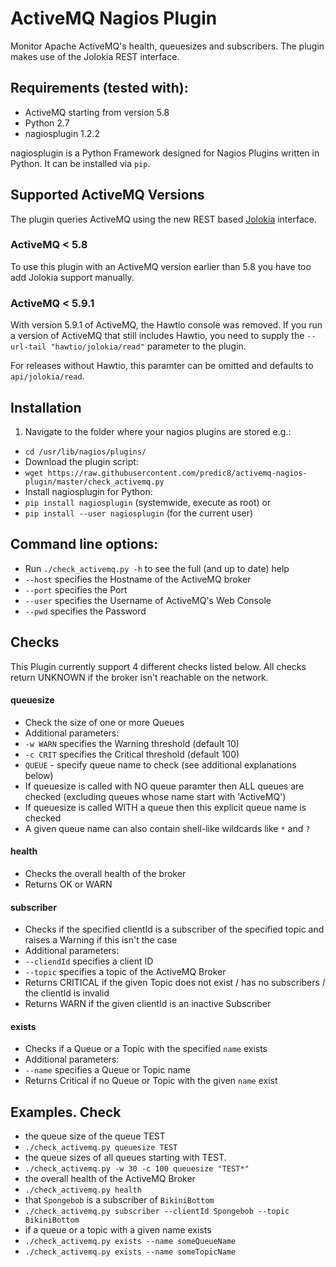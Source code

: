 # ActiveMQ Nagios Plugin
Monitor Apache ActiveMQ's health, queuesizes and subscribers. The plugin makes use of the Jolokia REST interface.

## Requirements (tested with):
- ActiveMQ starting from version 5.8 
- Python 2.7
- nagiosplugin 1.2.2

nagiosplugin is a Python Framework designed for Nagios Plugins written in Python.
It can be installed via ```pip```.

## Supported ActiveMQ Versions
The plugin queries ActiveMQ using the new REST based [Jolokia](https://jolokia.org/) interface.

### ActiveMQ < 5.8
To use this plugin with an ActiveMQ version earlier than 5.8 you have too add Jolokia support manually.

### ActiveMQ < 5.9.1
With version 5.9.1 of ActiveMQ, the Hawtio console was removed.
If you run a version of ActiveMQ that still includes Hawtio,
you need to supply the ```--url-tail "hawtio/jolokia/read"``` parameter to the plugin.

For releases without Hawtio, this paramter can be omitted and defaults to ```api/jolokia/read```.

## Installation

1. Navigate to the folder where your nagios plugins are stored e.g.:
 - ```cd /usr/lib/nagios/plugins/```
- Download the plugin script:
 - ```wget https://raw.githubusercontent.com/predic8/activemq-nagios-plugin/master/check_activemq.py```
- Install nagiosplugin for Python:
 - ```pip install nagiosplugin``` (systemwide, execute as root) or
 - ```pip install --user nagiosplugin``` (for the current user)

## Command line options:
- Run ```./check_activemq.py -h``` to see the full (and up to date) help
- ```--host``` specifies the Hostname of the ActiveMQ broker
- ```--port``` specifies the Port
- ```--user``` specifies the Username of ActiveMQ's Web Console 
- ```--pwd``` specifies the Password

## Checks

This Plugin currently support 4 different checks listed below.
All checks return UNKNOWN if the broker isn't reachable on the network.

#### queuesize
- Check the size of one or more Queues
- Additional parameters:
 - ```-w WARN``` specifies the Warning threshold (default 10)
 - ```-c CRIT``` specifies the Critical threshold (default 100)
 - ```QUEUE``` - specify queue name to check (see additional explanations below)
- If queuesize is called with NO queue paramter then ALL queues are checked (excluding queues whose name start with 'ActiveMQ')
- If queuesize is called WITH a queue then this explicit queue name is checked
 - A given queue name can also contain shell-like wildcards like ```*``` and ```?```

#### health
- Checks the overall health of the broker
- Returns OK or WARN

#### subscriber
- Checks if the specified clientId is a subscriber of the specified topic and raises a Warning if this isn't the case
- Additional parameters:
 - ```--cliendId``` specifies a client ID
 - ```--topic``` specifies a topic of the ActiveMQ Broker
- Returns CRITICAL if the given Topic does not exist / has no subscribers / the clientId is invalid
- Returns WARN if the given clientId is an inactive Subscriber

#### exists
- Checks if a Queue or a Topic with the specified `name` exists
- Additional parameters:
 - ```--name``` specifies a Queue or Topic name
- Returns Critical if no Queue or Topic with the given `name` exist

## Examples. Check
- the queue size of the queue TEST
 - ```./check_activemq.py queuesize TEST```
- the queue sizes of all queues starting with TEST. 
 - ```./check_activemq.py -w 30 -c 100 queuesize "TEST*"```
- the overall health of the ActiveMQ Broker
 - ```./check_activemq.py health```
- that ```Spongebob``` is a subscriber of ```BikiniBottom```
 - ```./check_activemq.py subscriber --clientId Spongebob --topic BikiniBottom```
- if a queue or a topic with a given name exists
 - ```./check_activemq.py exists --name someQueueName```
 - ```./check_activemq.py exists --name someTopicName```
